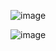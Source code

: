 ![image](https://github.com/chayannegod/Las-telecomunicaciones-en-Colombia/assets/170276192/82784649-3f23-4151-a718-f1bad6d598c7)





![image](https://github.com/chayannegod/Las-telecomunicaciones-en-Colombia/assets/170276192/421869b6-3a2b-4f84-b772-22aa8f1bf069)


